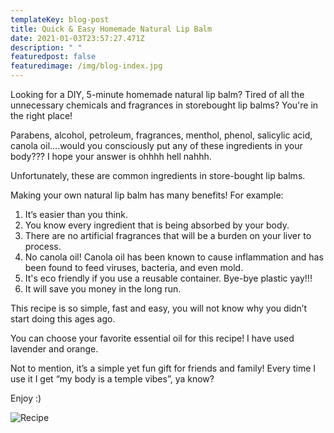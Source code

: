 ```yaml
---
templateKey: blog-post
title: Quick & Easy Homemade Natural Lip Balm
date: 2021-01-03T23:57:27.471Z
description: " "
featuredpost: false
featuredimage: /img/blog-index.jpg
---
```

Looking for a DIY, 5-minute homemade natural lip balm? Tired of all the unnecessary chemicals and fragrances in storebought lip balms? You're in the right place!

Parabens, alcohol, petroleum, fragrances, menthol, phenol, salicylic acid, canola oil….would you consciously put any of these ingredients in your body??? I hope your answer is ohhhh hell nahhh. 

Unfortunately, these are common ingredients in store-bought lip balms.

Making your own natural lip balm has many benefits! For example:

1. It’s easier than you think.
2. You know every ingredient that is being absorbed by your body.
3. There are no artificial fragrances that will be a burden on your liver to process.
4. No canola oil! Canola oil has been known to cause inflammation and has been found to feed viruses, bacteria, and even mold. 
5. It's eco friendly if you use a reusable container. Bye-bye plastic yay!!!
6. It will save you money in the long run. 

This recipe is so simple, fast and easy, you will not know why you didn’t start doing this ages ago.

You can choose your favorite essential oil for this recipe! I have used lavender and orange. 

Not to mention, it’s a simple yet fun gift for friends and family! Every time I use it I get “my body is a temple vibes”, ya know?

Enjoy :)

![Recipe](/img/screen-shot-2021-02-16-at-6.29.43-pm.png "Recipe")
